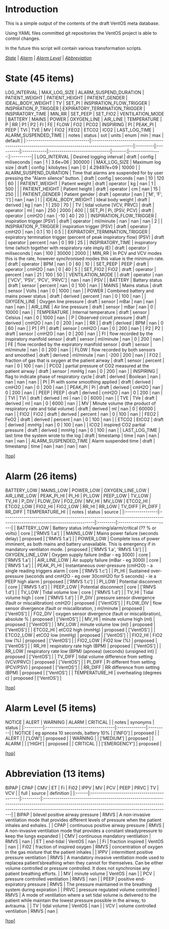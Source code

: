 
# <a name='top'></a>Introduction
This is a simple output of the contents of the draft VentOS meta database.

Using YAML files committed git repositories the VentOS project is able to
control changes.

In the future this script will contain various transformation scripts.

*[State](#state)* | *[Alarm](#alarm)* | *[Alarm Level](#alarm_level)* | *[Abbreviation](#abbreviation)*

# <a name="state"></a>State (45 items)
LOG_INTERVAL | MAX_LOG_SIZE | ALARM_SUSPEND_DURATION | PATIENT_WEIGHT | PATIENT_HEIGHT | PATIENT_GENDER | IDEAL_BODY_WEIGHT | TV | SET_PI | INSPIRATION_FLOW_TRIGGER | INSPIRATION_P_TRIGGER | EXPIRATORY_TERMINATION_TRIGGER | INSPIRATORY_TIME | MIN_RR | SET_PEEP | SET_FIO2 | VENTILATION_MODE | BATTERY | MAINS | POWER | OXYGEN_LINE | AIR_LINE | TEMPERATURE | P | RR | P1 | P2 | FI | FE | FLOW | FO2 | PCO2 | INSPIRING | PI | PEAK_PI | PEEP | TVI | TVE | MV | FIO2 | FEO2 | ETCO2 | ICO2 | LAST_LOG_TIME | ALARM_SUSPENDED_TIME
|                                | notes                                                                                             | status   | sot       | units       | enum                          |    min |             max | default   |
|:-------------------------------|:--------------------------------------------------------------------------------------------------|:---------|:----------|:------------|:------------------------------|-------:|----------------:|:----------|
| LOG_INTERVAL                   | Desired logging interval                                                                          | draft    | config    | miliseconds | nan                           |    1   |     3.6e+06     | 300000    |
| MAX_LOG_SIZE                   | Maximum log size                                                                                  | draft    | config    | kilobytes   | nan                           |    0   |     4.29497e+09 | 10000     |
| ALARM_SUSPEND_DURATION         | Time that alarms are suspended for by user pressing the "Alarm silence" button.                   | draft    | config    | seconds     | nan                           |   10   |   120           | 60        |
| PATIENT_WEIGHT                 | Patient weight                                                                                    | draft    | operator  | kg          | nan                           |    1   |   500           |           |
| PATIENT_HEIGHT                 | Patient height                                                                                    | draft    | operator  | cm          | nan                           |   15   |   250           |           |
| PATIENT_GENDER                 | Patient gender                                                                                    | draft    | operator  | nan         | ['M', 'F', 'I']               |  nan   |   nan           | I         |
| IDEAL_BODY_WEIGHT              | Ideal body weight                                                                                 | draft    | derived   | kg          | nan                           |    1   |   250           | 70        |
| TV                             | tidal volume [VCV, PRVC]                                                                          | draft    | operator  | ml          | nan                           |  250   |  2000           | 400       |
| SET_PI                         | Pi,  [PSV, PCV]                                                                                   | draft    | operator  | cmH2O       | nan                           |  -10   |    40           | 20        |
| INSPIRATION_FLOW_TRIGGER       | inspiration trigger [PSV]                                                                         | draft    | operator  | ml/minute   | nan                           |  nan   |   nan           | 2         |
| INSPIRATION_P_TRIGGER          | inspiration trigger [PSV]                                                                         | draft    | operator  | cmH2O       | nan                           |    0.1 |    10           | 0.5       |
| EXPIRATORY_TERMINATION_TRIGGER | expiratory termination trigger (percent of peak inspiratory flow) (PSV)                           | draft    | operator  | percent     | nan                           |    0   |    99           | 25        |
| INSPIRATORY_TIME               | inspiratory time (which together with respiratory rate imply IE)                                  | draft    | operator  | miliseconds | nan                           |  100   | 30000           | 2000      |
| MIN_RR                         | In PCV and VCV modes this is the rate, however synchronised modes this value is the minimum rate. | draft    | operator  | BPM         | nan                           |    0   |    60           | 10        |
| SET_PEEP                       | PEEP                                                                                              | draft    | operator  | cmH2O       | nan                           |    0   |    40           | 5         |
| SET_FIO2                       | FiO2                                                                                              | draft    | operator  | percent     | nan                           |   21   |   100           | 50        |
| VENTILATION_MODE               |                                                                                                   | draft    | operator  | nan         | ['VCV', 'PSV', 'PCV', 'PRVC'] |  nan   |   nan           | PSV       |
| BATTERY                        | Battery status                                                                                    | draft    | sensor    | percent     | nan                           |    0   |   100           | nan       |
| MAINS                          | Mains status                                                                                      | draft    | sensor    | Volts       | nan                           |    0   |  1000           | nan       |
| POWER                          | Combined battery and mains power status                                                           | draft    | derived   | percent     | nan                           |    0   |   100           | nan       |
| OXYGEN_LINE                    | Oxygen line pressure                                                                              | draft    | sensor    | mBar        | nan                           |  nan   |   nan           | nan       |
| AIR_LINE                       | Air line pressure                                                                                 | draft    | sensor    | mBar        | nan                           |    0   | 10000           | nan       |
| TEMPERATURE                    | Internal temperature                                                                              | draft    | sensor    | Celsius     | nan                           |    0   |  1000           | nan       |
| P                              | Observed circuit pressure                                                                         | draft    | derived   | cmH2O       | nan                           |    0   |   200           | nan       |
| RR                             |                                                                                                   | draft    | derived   | BPM         | nan                           |    0   |    60           | nan       |
| P1                             | P1                                                                                                | draft    | sensor    | cmH2O       | nan                           |    0   |   200           | nan       |
| P2                             | P2                                                                                                | draft    | sensor    | cmH2O       | nan                           |    0   |   200           | nan       |
| FI                             | flow recorded by the inspiratory manifold sensor                                                  | draft    | sensor    | ml/minute   | nan                           |    0   |   200           | nan       |
| FE                             | flow recorded by the expiratory manifold sensor                                                   | draft    | sensor    | ml/minute   | nan                           |    0   |   200           | nan       |
| FLOW                           | flow recorded by both sensors and smoothed                                                        | draft    | derived   | ml/minute   | nan                           | -200   |   200           | nan       |
| FO2                            | fraction of gas that is oxygen at the patient airway                                              | draft    | sensor    | percent     | nan                           |    0   |   100           | nan       |
| PCO2                           | partial pressure of CO2 measured at the patient airway                                            | draft    | sensor    | mmHg        | nan                           |    0   |   200           | nan       |
| INSPIRING                      | flag to indicate phase of respiratory cycle                                                       | draft    | derived   | Boolean     | nan                           |  nan   |   nan           | nan       |
| PI                             | Pi with some smoothing applied                                                                    | draft    | derived   | cmH2O       | nan                           |    0   |   200           | nan       |
| PEAK_PI                        | Pi                                                                                                | draft    | derived   | cmH2O       | nan                           |    0   |   200           | nan       |
| PEEP                           | PEEP                                                                                              | draft    | derived   | cmH2O       | nan                           |    0   |   200           | nan       |
| TVI                            | TVi                                                                                               | draft    | derived   | ml          | nan                           |    0   |  6000           | nan       |
| TVE                            | TVe                                                                                               | draft    | derived   | ml          | nan                           |    0   |  6000           | nan       |
| MV                             | Minute volume (the product of respiratory rate and tidal volume)                                  | draft    | derived   | ml          | nan                           |    0   | 60000           | nan       |
| FIO2                           | FiO2                                                                                              | draft    | derived   | percent     | nan                           |    0   |   100           | nan       |
| FEO2                           | FeO2                                                                                              | draft    | derived   | percent     | nan                           |    0   |   100           | nan       |
| ETCO2                          | EtCO2                                                                                             | draft    | derived   | mmHg        | nan                           |    0   |   100           | nan       |
| ICO2                           | inspired CO2 partial pressure                                                                     | draft    | derived   | mmHg        | nan                           |    0   |   100           | nan       |
| LAST_LOG_TIME                  | last time the system wrote to the log                                                             | draft    | timestamp | time        | nan                           |  nan   |   nan           | nan       |
| ALARM_SUSPENDED_TIME           | Alarm suspended time                                                                              | draft    | timestamp | time        | nan                           |  nan   |   nan           | nan       |

[[top]](#top)

# <a name="alarm"></a>Alarm (26 items)
BATTERY_LOW | MAINS_LOW | POWER_LOW | OXYGEN_LINE_LOW | AIR_LINE_LOW | PEAK_PI_HI | PI_HI | PI_LOW | PEEP_LOW | TV_LOW | TV_HI | P_DIV | FLOW_DIV | FO2_DIV | MV_HI | MV_LOW | ETCO2_HI | ETCO2_LOW | FIO2_HI | FIO2_LOW | RR_HI | RR_LOW | TV_DIFF | PI_DIFF | RR_DIFF | TEMPERATURE_HI
|                 | notes                                                                                                                      | status   | source                   |
|:----------------|:---------------------------------------------------------------------------------------------------------------------------|:---------|:-------------------------|
| BATTERY_LOW     | Battery status info/warning/alarm/critical (?? % or volts)                                                                 | core     | ['RMVS 1.a']             |
| MAINS_LOW       | Mains power failure (seconds delay)                                                                                        | proposed | ['RMVS 1.a']             |
| POWER_LOW       | Complete loss of power imminent, as both mains and battery unavailable. This is emergency if in mandatory ventilaton mode. | proposed | ['RMVS 1.a', 'RMVS 1.b'] |
| OXYGEN_LINE_LOW | Oxygen supply failure (mBar - eg 3000)                                                                                     | core     | ['RMVS 1.a']             |
| AIR_LINE_LOW    | Air supply failure (mBar - eg 3000)                                                                                        | core     | ['RMVS 1.a']             |
| PEAK_PI_HI      | Instantaneous over-pressure (cmH2O) - a single reading triggers alarm                                                      | core     | ['RMVS 1.c']             |
| PI_HI           | Sustained over-pressure (seconds and cmH2O - eg over 30cmH2O for 5 seconds) - ie a PEEP high alarm                         | proposed | ['RMVS 1.c']             |
| PI_LOW          | Potential disconnect                                                                                                       | core     | ['RMVS 1.d']             |
| PEEP_LOW        | Potential disconnect                                                                                                       | core     | ['RMVS 1.d']             |
| TV_LOW          | Tidal volume low                                                                                                           | core     | ['RMVS 1.d']             |
| TV_HI           | Tidal volume high                                                                                                          | core     | ['RMVS 1.d']             |
| P_DIV           | pressure sensor divergence (fault or miscalibration) cmH2O                                                                 | proposed | ['VentOS']               |
| FLOW_DIV        | flow sensor divergence (fault or miscalibration, ) ml/minute                                                               | proposed | ['VentOS']               |
| FO2_DIV         | oxygen sensor divergence (fault or miscalibration), absolute %                                                             | proposed | ['VentOS']               |
| MV_HI           | minute volume high (ml)                                                                                                    | proposed | ['VentOS']               |
| MV_LOW          | minute volume low (ml)                                                                                                     | proposed | ['VentOS']               |
| ETCO2_HI        | etCO2 high (mmHg)                                                                                                          | proposed | ['VentOS']               |
| ETCO2_LOW       | etCO2 low (mmHg)                                                                                                           | proposed | ['VentOS']               |
| FIO2_HI         | FiO2 low (%)                                                                                                               | proposed | ['VentOS']               |
| FIO2_LOW        | FiO2 low (%)                                                                                                               | proposed | ['VentOS']               |
| RR_HI           | respiratory rate high (BPM)                                                                                                | proposed | ['VentOS']               |
| RR_LOW          | respiratory rate low (BPM) (apnoea) (seconds) (unsigned int)                                                               | proposed | ['VentOS']               |
| TV_DIFF         | tidal volume difference from setting (VCV/PRVC)                                                                            | proposed | ['VentOS']               |
| PI_DIFF         | Pi different from setting (PCV/PSV)                                                                                        | proposed | ['VentOS']               |
| RR_DIFF         | RR difference from setting (BPM)                                                                                           | proposed | ['VentOS']               |
| TEMPERATURE_HI  | overheating (degrees c)                                                                                                    | proposed | ['VentOS']               |

[[top]](#top)

# <a name="alarm_level"></a>Alarm Level (5 items)
NOTICE | ALERT | WARNING | ALARM | CRITICAL
|          | notes                             | synonyms      | status   |
|:---------|:----------------------------------|:--------------|:---------|
| NOTICE   | eg apnoea 10 seconds, battery 10% | ['INFO']      | proposed |
| ALERT    |                                   | ['LOW']       | proposed |
| WARNING  |                                   | ['MEDIUM']    | proposed |
| ALARM    |                                   | ['HIGH']      | proposed |
| CRITICAL |                                   | ['EMERGENCY'] | proposed |

[[top]](#top)

# <a name="abbreviation"></a>Abbreviation (13 items)
BIPAP | CPAP | CMV | ET | Fi | Fi02 | IPPV | MV | PCV | PEEP | PRVC | TV | VCV
|       | full                                       | source   | definition                                                                                                                                                                                                                |
|:------|:-------------------------------------------|:---------|:--------------------------------------------------------------------------------------------------------------------------------------------------------------------------------------------------------------------------|
| BIPAP | bilevel positive airway pressure           | RMVS     | A non-invasive ventilation mode that provides different levels of pressure when the patient inhales and exhales.                                                                                                          |
| CPAP  | continuous positive airway pressure        | RMVS     | A non-invasive ventilation mode that provides a constant steadypressure to keep the lungs expanded                                                                                                                        |
| CMV   | continuous mandatory ventilation           | RMVS     | nan                                                                                                                                                                                                                       |
| ET    | end-tidal                                  | VentOS   | nan                                                                                                                                                                                                                       |
| Fi    | fraction inspired                          | VentOS   | nan                                                                                                                                                                                                                       |
| Fi02  | fraction of inspired oxygen                | RMVS     | concentration of oxygen in the gas mixture that the patient inhales                                                                                                                                                       |
| IPPV  | intermittent positive pressure ventilation | RMVS     | A mandatory invasive ventilation mode used to replacea patient’sbreathing when they cannot for themselves. Can be either volume controlled or pressure controlled. It does not synchronise any patient breathing efforts. |
| MV    | minute volume                              | VentOS   | nan                                                                                                                                                                                                                       |
| PCV   | pressure controlled ventilation            | RMVS     | nan                                                                                                                                                                                                                       |
| PEEP  | positive end-expiratory pressure           | RMVS     | The pressure maintained in the breathing system during expiration                                                                                                                                                         |
| PRVC  | pressure regulated volume controlled       | RMVS     | A mode of ventilation where a set tidal volume is delivered to the patient while maintain the lowest pressure possible in the airway, to avtrauma.                                                                        |
| TV    | tidal volume                               | VentOS   | nan                                                                                                                                                                                                                       |
| VCV   | volume controlled ventilation              | RMVS     | nan                                                                                                                                                                                                                       |

[[top]](#top)
